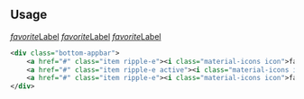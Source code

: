 ## Usage
<div class="p-4 m-1 background-light-grey">
	<div class="bottom-appbar">
		<a href="#" class="item ripple-e"><i class="material-icons icon">favorite</i>Label</a>
		<a href="#" class="item ripple-e active"><i class="material-icons icon">favorite</i>Label</a>
		<a href="#" class="item ripple-e"><i class="material-icons icon">favorite</i>Label</a>
	</div>
</div>

```xml
<div class="bottom-appbar">
	<a href="#" class="item ripple-e"><i class="material-icons icon">favorite</i>Label</a>
	<a href="#" class="item ripple-e active"><i class="material-icons icon">favorite</i>Label</a>
	<a href="#" class="item ripple-e"><i class="material-icons icon">favorite</i>Label</a>
</div>
```

